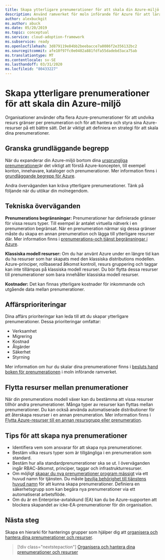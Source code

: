 ```yaml
---
title: Skapa ytterligare prenumerationer för att skala din Azure-miljö
description: Använd ramverket för moln införande för Azure för att lära dig hur du utvecklar en strategi för att skala din miljö med hjälp av flera Azure-prenumerationer.
author: alexbuckgit
ms.author: abuck
ms.date: 05/20/2019
ms.topic: conceptual
ms.service: cloud-adoption-framework
ms.subservice: ready
ms.openlocfilehash: 3d879119e84bb2beebacce7a8086f2e356132bc2
ms.sourcegitcommit: afe10f97fc0e0402a881fdfa55dadebd3aca75ab
ms.translationtype: MT
ms.contentlocale: sv-SE
ms.lasthandoff: 03/31/2020
ms.locfileid: "80433227"
---
```

# <a name="create-additional-subscriptions-to-scale-your-azure-environment"></a>Skapa ytterligare prenumerationer för att skala din Azure-miljö

Organisationer använder ofta flera Azure-prenumerationer för att undvika resurs gränser per prenumeration och för att hantera och styra sina Azure-resurser på ett bättre sätt. Det är viktigt att definiera en strategi för att skala dina prenumerationer.

## <a name="review-fundamental-concepts"></a>Granska grundläggande begrepp

När du expanderar din Azure-miljö bortom dina [ursprungliga prenumerationer](./initial-subscriptions.md)är det viktigt att förstå Azure-koncepten, till exempel konton, innehavare, kataloger och prenumerationer. Mer information finns i [grundläggande begrepp för Azure](../considerations/fundamental-concepts.md).

Andra överväganden kan kräva ytterligare prenumerationer. Tänk på följande när du utökar din molnegendom.

## <a name="technical-considerations"></a>Tekniska överväganden

**Prenumerations begränsningar:** Prenumerationer har definierade gränser för vissa resurs typer. Till exempel är antalet virtuella nätverk i en prenumeration begränsat. När en prenumeration närmar sig dessa gränser måste du skapa en annan prenumeration och lägga till ytterligare resurser där. Mer information finns i [prenumerations-och tjänst begränsningar i Azure](https://docs.microsoft.com/azure/azure-subscription-service-limits#general-limits).

**Klassiska modell resurser:** Om du har använt Azure under en längre tid kan du ha resurser som har skapats med den klassiska distributions modellen. Azure-principer, rollbaserad åtkomst kontroll, resurs gruppering och taggar kan inte tillämpas på klassiska modell resurser. Du bör flytta dessa resurser till prenumerationer som bara innehåller klassiska modell resurser.

**Kostnader:** Det kan finnas ytterligare kostnader för inkommande och utgående data mellan prenumerationer.

## <a name="business-priorities"></a>Affärsprioriteringar

Dina affärs prioriteringar kan leda till att du skapar ytterligare prenumerationer. Dessa prioriteringar omfattar:

- Verksamhet
- Migrering
- Kostnad
- Åtgärder
- Säkerhet
- Styrning

Mer information om hur du skalar dina prenumerationer finns i [besluts hand boken för prenumerationen](../../decision-guides/subscriptions/index.md) i moln införande ramverket.

## <a name="moving-resources-between-subscriptions"></a>Flytta resurser mellan prenumerationer

När din prenumerations modell växer kan du bestämma att vissa resurser tillhör andra prenumerationer. Många typer av resurser kan flyttas mellan prenumerationer. Du kan också använda automatiserade distributioner för att återskapa resurser i en annan prenumeration. Mer information finns i [Flytta Azure-resurser till en annan resursgrupp eller prenumeration](https://docs.microsoft.com/azure/azure-resource-manager/resource-group-move-resources).

## <a name="tips-for-creating-new-subscriptions"></a>Tips för att skapa nya prenumerationer

- Identifiera vem som ansvarar för att skapa nya prenumerationer.
- Bestäm vilka resurs typer som är tillgängliga i en prenumeration som standard.
- Bestäm hur alla standardprenumerationer ska se ut. I överväganden ingår RBAC-åtkomst, principer, taggar och infrastrukturresurser.
- Om möjligt [skapar du nya prenumerationer program mässigt](https://docs.microsoft.com/azure/azure-resource-manager/management/programmatically-create-subscription) via ett huvud namn för tjänsten. Du måste [bevilja behörighet till tjänstens huvud namn](https://docs.microsoft.com/azure/azure-resource-manager/grant-access-to-create-subscription) för att kunna skapa prenumerationer. Definiera en säkerhetsgrupp som kan begära nya prenumerationer via ett automatiserat arbetsflöde.
- Om du är en Enterprise-avtalskund (EA) kan du be Azure-supporten att blockera skapandet av icke-EA-prenumerationer för din organisation.

## <a name="next-steps"></a>Nästa steg

Skapa en hierarki för hanterings grupper som hjälper dig att [organisera och hantera dina prenumerationer och resurser](./organize-subscriptions.md).

> [!div class="nextstepaction"]
> [Organisera och hantera dina prenumerationer och resurser](./organize-subscriptions.md)
